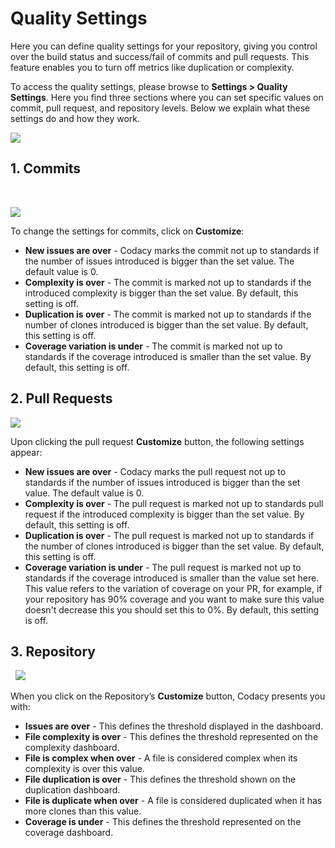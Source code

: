 # Quality Settings

Here you can define quality settings for your repository, giving you control over the build status and success/fail of commits and pull requests. This feature enables you to turn off metrics like duplication or complexity.

To access the quality settings, please browse to **Settings &gt; Quality Settings**. Here you find three sections where you can set specific values on commit, pull request, and repository levels. Below we explain what these settings do and how they
work.

![](https://support.codacy.com/hc/article_attachments/360012252314/image-0.png)



## 1. Commits
 

![](https://support.codacy.com/hc/article_attachments/360012280513/image-1.png)

To change the settings for commits, click on **Customize**:

-   **New issues are over** - Codacy marks the commit not up to standards if the number of issues introduced is bigger than the set value. The default value is 0.
-   **Complexity is over** - The commit is marked not up to standards if the introduced complexity is bigger than the set value. By default, this setting is off.
-   **Duplication is over** - The commit is marked not up to standards if the number of clones introduced is bigger than the set value. By default, this setting is off.
-   **Coverage variation is under** - The commit is marked not up to standards if the coverage introduced is smaller than the set value. By default, this setting is off.

## 2. Pull Requests


![](https://support.codacy.com/hc/article_attachments/360012252294/image-2.png)

Upon clicking the pull request **Customize** button, the following settings appear:

-   **New issues are over** - Codacy marks the pull request not up to standards if the number of issues introduced is bigger than the set value. The default value is 0.
-   **Complexity is over** - The pull request is marked not up to standards pull request if the introduced complexity is bigger than the set value. By default, this setting is off.
-   **Duplication is over** - The pull request is marked not up to standards if the number of clones introduced is bigger than the set value. By default, this setting is off.
-   **Coverage variation is under** - The pull request is marked not up to standards if the coverage introduced is smaller than the value set here. This value refers to the variation of coverage on your PR, for example, if your repository has 90% coverage and you want to make sure this value doesn't decrease this you should set this to 0%. By default, this setting is off.


## 3. Repository

 
![](https://support.codacy.com/hc/article_attachments/360012280493/image-3.png)


When you click on the Repository’s **Customize** button, Codacy presents you with:

-   **Issues are over** - This defines the threshold displayed in the dashboard.
-   **File complexity is over** - This defines the threshold represented on the complexity dashboard.
-   **File is complex when over** - A file is considered complex when its complexity is over this value.
-   **File duplication is over** - This defines the threshold shown on the duplication dashboard.
-   **File is duplicate when over** - A file is considered duplicated when it has more clones than this value.
-   **Coverage is under** - This defines the threshold represented on the coverage dashboard.
